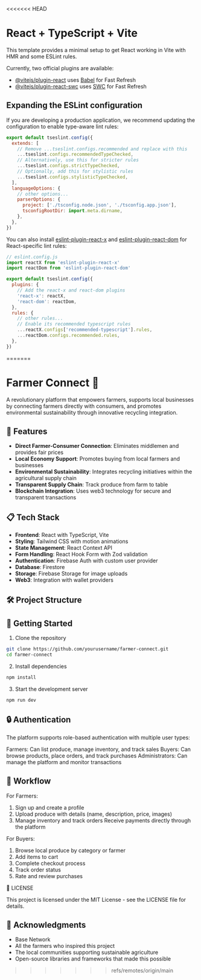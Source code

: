 <<<<<<< HEAD
# React + TypeScript + Vite

This template provides a minimal setup to get React working in Vite with HMR and some ESLint rules.

Currently, two official plugins are available:

- [@vitejs/plugin-react](https://github.com/vitejs/vite-plugin-react/blob/main/packages/plugin-react) uses [Babel](https://babeljs.io/) for Fast Refresh
- [@vitejs/plugin-react-swc](https://github.com/vitejs/vite-plugin-react/blob/main/packages/plugin-react-swc) uses [SWC](https://swc.rs/) for Fast Refresh

## Expanding the ESLint configuration

If you are developing a production application, we recommend updating the configuration to enable type-aware lint rules:

```js
export default tseslint.config({
  extends: [
    // Remove ...tseslint.configs.recommended and replace with this
    ...tseslint.configs.recommendedTypeChecked,
    // Alternatively, use this for stricter rules
    ...tseslint.configs.strictTypeChecked,
    // Optionally, add this for stylistic rules
    ...tseslint.configs.stylisticTypeChecked,
  ],
  languageOptions: {
    // other options...
    parserOptions: {
      project: ['./tsconfig.node.json', './tsconfig.app.json'],
      tsconfigRootDir: import.meta.dirname,
    },
  },
})
```

You can also install [eslint-plugin-react-x](https://github.com/Rel1cx/eslint-react/tree/main/packages/plugins/eslint-plugin-react-x) and [eslint-plugin-react-dom](https://github.com/Rel1cx/eslint-react/tree/main/packages/plugins/eslint-plugin-react-dom) for React-specific lint rules:

```js
// eslint.config.js
import reactX from 'eslint-plugin-react-x'
import reactDom from 'eslint-plugin-react-dom'

export default tseslint.config({
  plugins: {
    // Add the react-x and react-dom plugins
    'react-x': reactX,
    'react-dom': reactDom,
  },
  rules: {
    // other rules...
    // Enable its recommended typescript rules
    ...reactX.configs['recommended-typescript'].rules,
    ...reactDom.configs.recommended.rules,
  },
})
```
=======
# Farmer Connect 🌱

A revolutionary platform that empowers farmers, supports local businesses by connecting farmers directly with consumers, and promotes environmental sustainability through innovative recycling integration.

## 🚀 Features

- **Direct Farmer-Consumer Connection**: Eliminates middlemen and provides fair prices
- **Local Economy Support**: Promotes buying from local farmers and businesses
- **Environmental Sustainability**: Integrates recycling initiatives within the agricultural supply chain
- **Transparent Supply Chain**: Track produce from farm to table
- **Blockchain Integration**: Uses web3 technology for secure and transparent transactions

## 📋 Tech Stack

- **Frontend**: React with TypeScript, Vite
- **Styling**: Tailwind CSS with motion animations
- **State Management**: React Context API
- **Form Handling**: React Hook Form with Zod validation
- **Authentication**: Firebase Auth with custom user provider
- **Database**: Firestore
- **Storage**: Firebase Storage for image uploads
- **Web3**: Integration with wallet providers

## 🛠️ Project Structure




## 🧪 Getting Started

1. Clone the repository
```bash
git clone https://github.com/yourusername/farmer-connect.git
cd farmer-connect
```

2. Install dependencies
```bash
npm install
```

3. Start the development server
```bash
npm run dev
```

## 🔒 Authentication
The platform supports role-based authentication with multiple user types:

Farmers: Can list produce, manage inventory, and track sales
Buyers: Can browse products, place orders, and track purchases
Administrators: Can manage the platform and monitor transactions
## 🔄 Workflow

For Farmers:
1. Sign up and create a profile
2. Upload produce with details (name, description, price, images)
3. Manage inventory and track orders
Receive payments directly through the platform

For Buyers:
1. Browse local produce by category or farmer
2. Add items to cart
3. Complete checkout process
4. Track order status
5. Rate and review purchases

📄 LICENSE

This project is licensed under the MIT License - see the LICENSE file for details.

## 🙏 Acknowledgments
- Base Network
- All the farmers who inspired this project
- The local communities supporting sustainable agriculture
- Open-source libraries and frameworks that made this possible
>>>>>>> refs/remotes/origin/main
